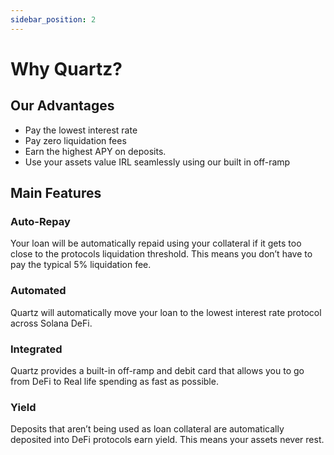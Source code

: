 ```yaml
---
sidebar_position: 2
---
```


# Why Quartz?

## Our Advantages

- Pay the lowest interest rate
- Pay zero liquidation fees
- Earn the highest APY on deposits.
- Use your assets value IRL seamlessly using our built in off-ramp

## Main Features

### Auto-Repay

Your loan will be automatically repaid using your collateral if it gets too close to the protocols liquidation threshold. This means you don’t have to pay the typical 5% liquidation fee.

### Automated

Quartz will automatically move your loan to the lowest interest rate protocol across Solana DeFi.

### Integrated

Quartz provides a built-in off-ramp and debit card that allows you to go from DeFi to Real life spending as fast as possible.

### Yield

Deposits that aren’t being used as loan collateral are automatically deposited into DeFi protocols earn yield. This means your assets never rest.